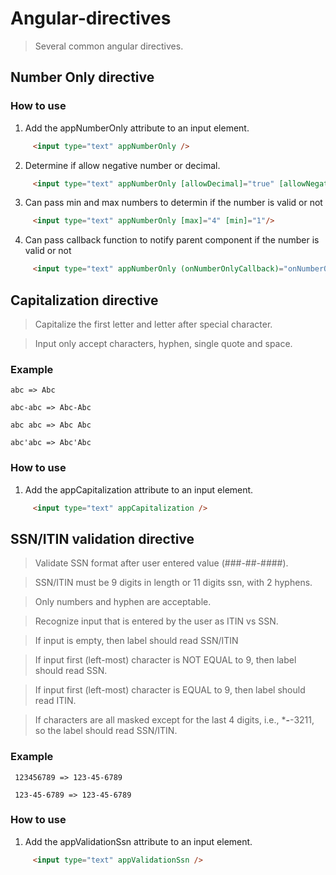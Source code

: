 # Angular-directives

> Several common angular directives.


## Number Only directive

### How to use

1. Add the appNumberOnly attribute to an input element.

```html
     <input type="text" appNumberOnly />
  ```

2. Determine if allow negative number or decimal.

```html
     <input type="text" appNumberOnly [allowDecimal]="true" [allowNegative]="true"/>
  ```
  
3. Can pass min and max numbers to determin if the number is valid or not

```html
     <input type="text" appNumberOnly [max]="4" [min]="1"/>
  ```

4. Can pass callback function to notify parent component if the number is valid or not

```html
     <input type="text" appNumberOnly (onNumberOnlyCallback)="onNumberOnlyCallback($event)"/>
  ```
  




## Capitalization directive



> Capitalize the first letter and letter after special character.


> Input only accept characters, hyphen, single quote and space. 


### Example


``` abc => Abc ```


``` abc-abc => Abc-Abc ```


``` abc abc => Abc Abc ```


``` abc'abc => Abc'Abc ```



### How to use

1. Add the appCapitalization attribute to an input element.

```html
     <input type="text" appCapitalization />
  ```



## SSN/ITIN validation directive

> Validate SSN format after user entered value (###-##-####).

> SSN/ITIN must be 9 digits in length or 11 digits ssn, with 2 hyphens.

> Only numbers and hyphen are acceptable.

> Recognize input that is entered by the user as ITIN vs SSN.

> If input is empty, then label should read SSN/ITIN

> If input first (left-most) character is NOT EQUAL to 9, then label should read SSN.

> If input first (left-most) character is EQUAL to 9, then label should read ITIN.

> If characters are all masked except for the last 4 digits, i.e., ***-**-3211, so the label should read SSN/ITIN. 

### Example


``` 123456789 => 123-45-6789```


``` 123-45-6789 => 123-45-6789```



### How to use

1. Add the appValidationSsn attribute to an input element.

```html
     <input type="text" appValidationSsn />
  ```
  
